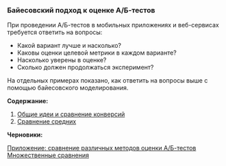 ### Байесовский подход к оценке А/Б-тестов

При проведении А/Б-тестов в мобильных приложениях и веб-сервисах требуется ответить на вопросы:  

* Какой вариант лучше и насколько?   
* Каковы оценки целевой метрики в каждом варианте?   
* Насколько уверены в оценке?  
* Сколько должен продолжаться эксперимент?   

На отдельных примерах показано, как ответить на вопросы выше с помощью байесовского моделирования.

**Содержание:**

1. [Общие идеи и сравнение конверсий](https://nbviewer.org/github/noooway/Bayesian_ab_testing/blob/main/1-%D0%9E%D0%B1%D1%89%D0%B8%D0%B5%20%D0%B8%D0%B4%D0%B5%D0%B8.ipynb)
2. [Сравнение средних](https://nbviewer.org/github/noooway/Bayesian_ab_testing/blob/main/2-%D0%A1%D1%80%D0%B0%D0%B2%D0%BD%D0%B5%D0%BD%D0%B8%D0%B5%20%D1%81%D1%80%D0%B5%D0%B4%D0%BD%D0%B8%D1%85.ipynb)  

**Черновики:**

[Приложение: сравнение различных методов оценки А/Б-тестов](https://github.com/noooway/Bayesian_ab_testing/blob/main/%D0%9F%D1%80%D0%B8%D0%BB%D0%BE%D0%B6%D0%B5%D0%BD%D0%B8%D0%B5-%D0%A1%D1%80%D0%B0%D0%B2%D0%BD%D0%B5%D0%BD%D0%B8%D0%B5_%D1%80%D0%B0%D0%B7%D0%BB%D0%B8%D1%87%D0%BD%D1%8B%D1%85_%D0%BC%D0%B5%D1%82%D0%BE%D0%B4%D0%BE%D0%B2_%D0%BE%D1%86%D0%B5%D0%BD%D0%BA%D0%B8_%D0%90%D0%91_%D1%82%D0%B5%D1%81%D1%82%D0%BE%D0%B2.ipynb)    
[Множественные сравнения](https://github.com/noooway/Bayesian_ab_testing/blob/main/%D0%9F%D1%80%D0%B8%D0%BB%D0%BE%D0%B6%D0%B5%D0%BD%D0%B8%D0%B5-%D0%9C%D0%BD%D0%BE%D0%B6%D0%B5%D1%81%D1%82%D0%B2%D0%B5%D0%BD%D0%BD%D1%8B%D0%B5_%D1%81%D1%80%D0%B0%D0%B2%D0%BD%D0%B5%D0%BD%D0%B8%D1%8F.ipynb)  
